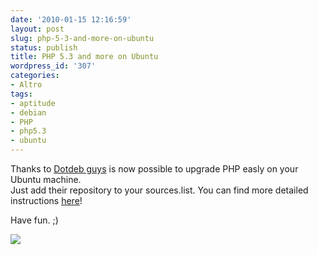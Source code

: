 ```yaml
---
date: '2010-01-15 12:16:59'
layout: post
slug: php-5-3-and-more-on-ubuntu
status: publish
title: PHP 5.3 and more on Ubuntu
wordpress_id: '307'
categories:
- Altro
tags:
- aptitude
- debian
- PHP
- php5.3
- ubuntu
---
```


Thanks to [Dotdeb guys](http://www.dotdeb.org) is now possible to upgrade PHP easly on your Ubuntu machine.  
Just add their repository to your sources.list. You can find more detailed instructions [here](http://blog.astrumfutura.com/archives/427-Installing-PHP-5.3.1-On-Ubuntu-9.10-Karmic-Koala-With-aptitudeapt-get.html)!  
  
Have fun. ;)  
  


![](http://img.zemanta.com/pixy.gif?x-id=17c2f59f-4e8b-8f9c-8df6-f68bdc3f94f7)
